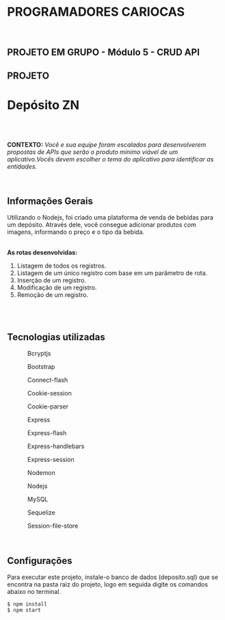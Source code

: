<h1>PROGRAMADORES CARIOCAS</h1>

<br>

<h2>PROJETO EM GRUPO - Módulo 5 - CRUD API</h2>

## PROJETO
<h1> Depósito ZN </h1>

<br><br>

<b>CONTEXTO:</b> <i>Você e sua equipe foram escalados para desenvolverem
propostas de APIs que serão o produto mínimo viável de um
aplicativo.Vocês devem escolher o tema do aplicativo para
identificar as entidades.</i><br>

<br>

## Informações Gerais
Utilizando o Nodejs, foi criado uma plataforma de venda de bebidas para um depósito. Através dele, você consegue adicionar produtos com imagens, informando o preço e o tipo da bebida.<br><br>

<b>As rotas desenvolvidas:</b>
    <ol>
       <li>Listagem de todos os registros.</li>
       <li>Listagem de um único registro com base em um parâmetro de rota.</li>
       <li>Inserção de um registro.</li>
	<li>Modificação de um registro.</li>
	<li>Remoção de um registro.</li>
    </ol>
<br><br>

## Tecnologias utilizadas

<ol>
 <ul>Bcryptjs</ul>
 <ul>Bootstrap</ul>
 <ul>Connect-flash</ul>
 <ul>Cookie-session</ul>
 <ul>Cookie-parser</ul>
 <ul>Express</ul>
 <ul>Express-flash</ul>
 <ul>Express-handlebars</ul>
 <ul>Express-session</ul>
 <ul>Nodemon</ul>
 <ul>Nodejs</ul>
 <ul>MySQL</ul>
 <ul>Sequelize</ul>
 <ul>Session-file-store</ul>
</ol>   
 
<br>
	
## Configurações

Para executar este projeto, instale-o banco de dados (deposito.sql) que se encontra na pasta raiz do projeto, logo em seguida digite os comandos abaixo no terminal.

```
$ npm install
$ npm start




